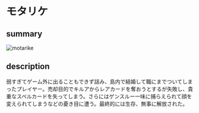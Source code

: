 # モタリケ

## summary
![motarike](https://kirua-hunterhunter.com/wp-content/uploads/2013/02/motarike.png)
## description
弱すぎてゲーム外に出ることもできず詰み、島内で結婚して職にまでついてしまったプレイヤー。売却目的でキルアからレアカードを奪おうとするが失敗し、貴重なスペルカードを失ってしまう。さらにはゲンスルー一味に捕らえられて顔を変えられてしまうなどの憂き目に遭う。最終的には生存、無事に解放された。